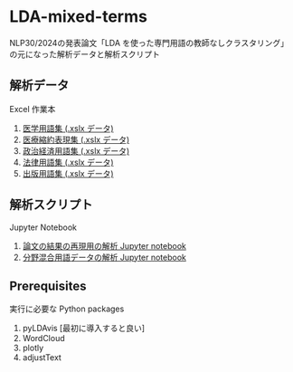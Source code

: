 # LDA-mixed-terms

NLP30/2024の発表論文「LDA を使った専門用語の教師なしクラスタリング」の元になった解析データと解析スクリプト

## 解析データ
Excel 作業本

1. [医学用語集 (.xslx データ)](terms-source/terms-medical-v1.xlsx)
2. [医療縮約表現集 (.xslx データ)](terms-source/terms-mce-v1.xlsx)
3. [政治経済用語集 (.xslx データ)](terms-source/terms-economic-v1.xlsx)
4. [法律用語集 (.xslx データ)](terms-source/terms-juridical-v1.xlsx)
5. [出版用語集 (.xslx データ)](terms-source/terms-publishing-v1.xlsx)

## 解析スクリプト
Jupyter Notebook

1. [論文の結果の再現用の解析 Jupyter notebook](LDA-mixed-terms.ipynb)
2. [分野混合用語データの解析  Jupyter notebook](LDA-mixed-terms-standalone.ipynb)

## Prerequisites
実行に必要な Python packages

1. pyLDAvis [最初に導入すると良い]
2. WordCloud
3. plotly
4. adjustText
